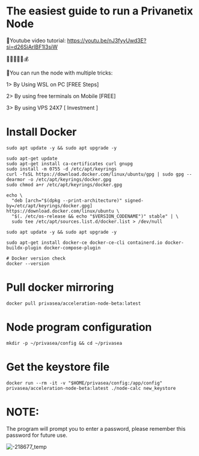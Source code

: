 <h1>The easiest guide to run a Privanetix Node</h1>

<h>💎Youtube video tutorial: https://youtu.be/nJ3fyyUwd3E?si=d26SiArlBF1l3siW</h>

🫰💸💴🤑💲💰

<h>💎You can run the node with multiple tricks:</h>

1> By Using WSL on PC [FREE Steps]

2> By using free terminals on Mobile [FREE]

3> By using VPS 24X7 [ Investment ]

<h1>Install Docker</h1>

```console
sudo apt update -y && sudo apt upgrade -y

sudo apt-get update
sudo apt-get install ca-certificates curl gnupg
sudo install -m 0755 -d /etc/apt/keyrings
curl -fsSL https://download.docker.com/linux/ubuntu/gpg | sudo gpg --dearmor -o /etc/apt/keyrings/docker.gpg
sudo chmod a+r /etc/apt/keyrings/docker.gpg

echo \
  "deb [arch="$(dpkg --print-architecture)" signed-by=/etc/apt/keyrings/docker.gpg] https://download.docker.com/linux/ubuntu \
  "$(. /etc/os-release && echo "$VERSION_CODENAME")" stable" | \
  sudo tee /etc/apt/sources.list.d/docker.list > /dev/null

sudo apt update -y && sudo apt upgrade -y

sudo apt-get install docker-ce docker-ce-cli containerd.io docker-buildx-plugin docker-compose-plugin

# Docker version check
docker --version
```

<h1>Pull docker mirroring</h1>

```console
docker pull privasea/acceleration-node-beta:latest
```

<h1>Node program configuration</h1>

```console
mkdir -p ~/privasea/config && cd ~/privasea
```

<h1>Get the keystore file</h1>

```console
docker run --rm -it -v "$HOME/privasea/config:/app/config" privasea/acceleration-node-beta:latest ./node-calc new_keystore
```
<h1>NOTE:</h1>

The program will prompt you to enter a password, please remember this password for future use.

![-218677_temp](https://github.com/user-attachments/assets/0efcbf96-407f-46db-9f27-a0fcc4c0817e)

